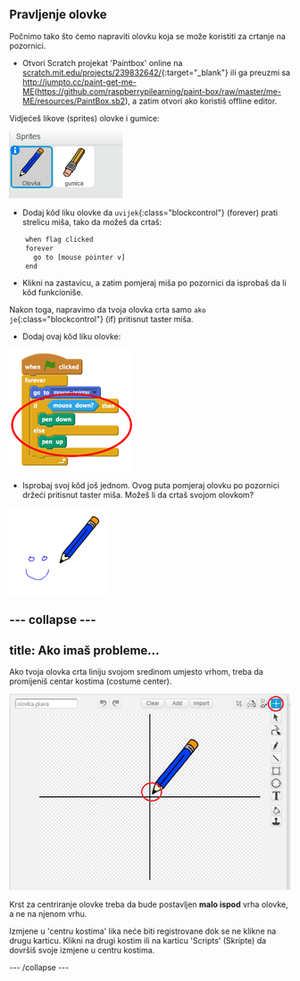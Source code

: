 ## Pravljenje olovke

Počnimo tako što ćemo napraviti olovku koja se može koristiti za crtanje na pozornici.

+ Otvori Scratch projekat 'Paintbox' online na [scratch.mit.edu/projects/239832642/](https://scratch.mit.edu/projects/239832642/#editor){:target="_blank"} ili ga preuzmi sa <http://jumpto.cc/paint-get-me-ME>(https://github.com/raspberrypilearning/paint-box/raw/master/me-ME/resources/PaintBox.sb2), a zatim otvori ako koristiš offline editor.

Vidjećeš likove (sprites) olovke i gumice:

![screenshot](images/paint-starter.png)

+ Dodaj kôd liku olovke da `uvijek`{:class="blockcontrol"} (forever) prati strelicu miša, tako da možeš da crtaš:

```blocks
    when flag clicked
    forever
      go to [mouse pointer v]
    end
```

+ Klikni na zastavicu, a zatim pomjeraj miša po pozornici da isprobaš da li kôd funkcioniše.

Nakon toga, napravimo da tvoja olovka crta samo `ako je`{:class="blockcontrol"} (if) pritisnut taster miša.

+ Dodaj ovaj kôd liku olovke:

![screenshot](images/paint-pencil-draw-code.png)

+ Isprobaj svoj kôd još jednom. Ovog puta pomjeraj olovku po pozornici držeći pritisnut taster miša. Možeš li da crtaš svojom olovkom?

![screenshot](images/paint-draw.png)

--- collapse ---
---
title: Ako imaš probleme...
---
Ako tvoja olovka crta liniju svojom sredinom umjesto vrhom, treba da promijeniš centar kostima (costume center).

![Centar kostima](images/costume-center.png)

Krst za centriranje olovke treba da bude postavljen **malo ispod** vrha olovke, a ne na njenom vrhu.

Izmjene u 'centru kostima' lika neće biti registrovane dok se ne klikne na drugu karticu. Klikni na drugi kostim ili na karticu 'Scripts' (Skripte) da dovršiš svoje izmjene u centru kostima.

--- /collapse ---